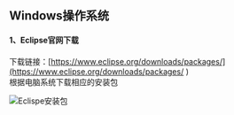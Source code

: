 Windows操作系统
---
#### 1、Eclipse官网下载
下载链接：[https://www.eclipse.org/downloads/packages/](https://www.eclipse.org/downloads/packages/
)  <br>
根据电脑系统下载相应的安装包

![Eclispe安装包](../images/Eclispe安装包.png)
